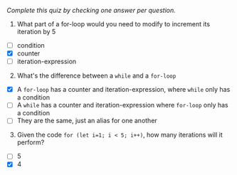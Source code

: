 *Complete this quiz by checking one answer per question.*

1. What part of a for-loop would you need to modify to increment its iteration by 5

- [ ] condition
- [x] counter
- [ ] iteration-expression

2. What's the difference between a `while` and a `for-loop`

- [x] A `for-loop` has a counter and iteration-expression, where `while` only has a condition
- [ ] A `while` has a counter and iteration-expression where `for-loop` only has a condition
- [ ] They are the same, just an alias for one another

3. Given the code `for (let i=1; i < 5; i++)`, how many iterations will it perform?
   
- [ ] 5
- [x] 4